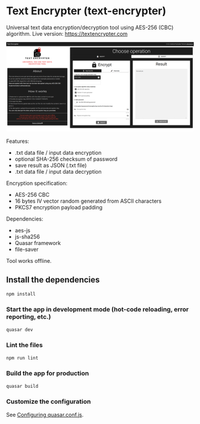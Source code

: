 # Text Encrypter (text-encrypter)

Universal text data encryption/decryption tool using AES-256 (CBC) algorithm.
Live version: https://textencrypter.com

![TextEncrypter](preview.png)

Features:
- .txt data file / input data encryption
- optional SHA-256 checksum of password
- save result as JSON (.txt file)
- .txt data file / input data decryption

Encryption specification:
- AES-256 CBC
- 16 bytes IV vector random generated from ASCII characters
- PKCS7 encryption payload padding

Dependencies:
- aes-js
- js-sha256
- Quasar framework
- file-saver

Tool works offline.

## Install the dependencies
```bash
npm install
```

### Start the app in development mode (hot-code reloading, error reporting, etc.)
```bash
quasar dev
```

### Lint the files
```bash
npm run lint
```

### Build the app for production
```bash
quasar build
```

### Customize the configuration
See [Configuring quasar.conf.js](https://quasar.dev/quasar-cli/quasar-conf-js).
